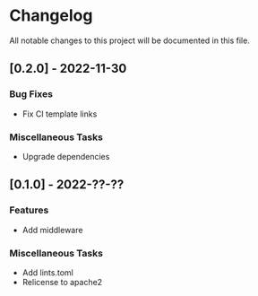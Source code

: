 # Changelog

All notable changes to this project will be documented in this file.

## [0.2.0] - 2022-11-30

### Bug Fixes

- Fix CI template links

### Miscellaneous Tasks

- Upgrade dependencies

## [0.1.0] - 2022-??-??

### Features

- Add middleware

### Miscellaneous Tasks

- Add lints.toml
- Relicense to apache2

<!-- generated by git-cliff -->
